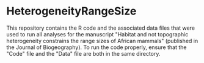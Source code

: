 # HeterogeneityRangeSize
This repository contains the R code and the associated data files that were used to run all analyses for the manuscript "Habitat and not topographic heterogeneity constrains the range sizes of African mammals" (published in the Journal of Biogeography). To run the code properly, ensure that the "Code" file and the "Data" file are both in the same directory.
